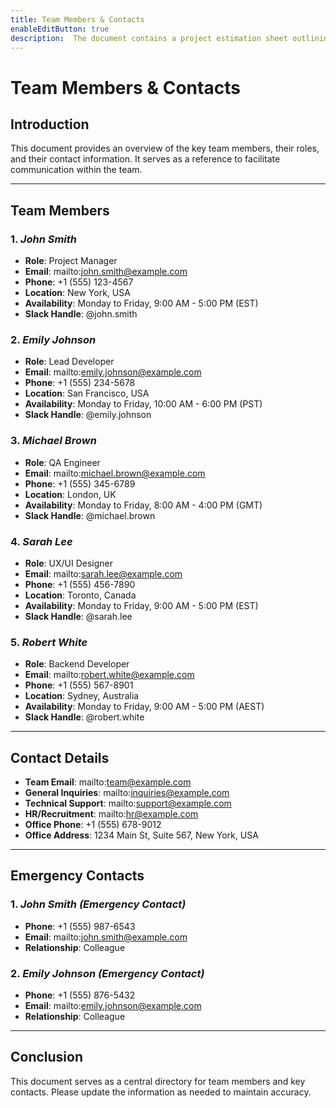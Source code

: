 ```yaml
---
title: Team Members & Contacts
enableEditButton: true
description:  The document contains a project estimation sheet outlining tasks,effort hours, and timelines across key phases like analysis,design, development, testing, and project management. It includes metrics such as confidence factors, consumed hours, and completion dates.
---
```

# Team Members & Contacts

## Introduction
This document provides an overview of the key team members, their roles, and their contact information. It serves as a reference to facilitate communication within the team.

---

## Team Members

### 1. *John Smith*
- **Role**: Project Manager
- **Email**: mailto:john.smith@example.com
- **Phone**: +1 (555) 123-4567
- **Location**: New York, USA
- **Availability**: Monday to Friday, 9:00 AM - 5:00 PM (EST)
- **Slack Handle**: @john.smith

### 2. *Emily Johnson*
- **Role**: Lead Developer
- **Email**: mailto:emily.johnson@example.com
- **Phone**: +1 (555) 234-5678
- **Location**: San Francisco, USA
- **Availability**: Monday to Friday, 10:00 AM - 6:00 PM (PST)
- **Slack Handle**: @emily.johnson

### 3. *Michael Brown*
- **Role**: QA Engineer
- **Email**: mailto:michael.brown@example.com
- **Phone**: +1 (555) 345-6789
- **Location**: London, UK
- **Availability**: Monday to Friday, 8:00 AM - 4:00 PM (GMT)
- **Slack Handle**: @michael.brown

### 4. *Sarah Lee*
- **Role**: UX/UI Designer
- **Email**: mailto:sarah.lee@example.com
- **Phone**: +1 (555) 456-7890
- **Location**: Toronto, Canada
- **Availability**: Monday to Friday, 9:00 AM - 5:00 PM (EST)
- **Slack Handle**: @sarah.lee

### 5. *Robert White*
- **Role**: Backend Developer
- **Email**: mailto:robert.white@example.com
- **Phone**: +1 (555) 567-8901
- **Location**: Sydney, Australia
- **Availability**: Monday to Friday, 9:00 AM - 5:00 PM (AEST)
- **Slack Handle**: @robert.white

---

## Contact Details

- **Team Email**: mailto:team@example.com
- **General Inquiries**: mailto:inquiries@example.com
- **Technical Support**: mailto:support@example.com
- **HR/Recruitment**: mailto:hr@example.com
- **Office Phone**: +1 (555) 678-9012
- **Office Address**: 1234 Main St, Suite 567, New York, USA

---


## Emergency Contacts

### 1. *John Smith (Emergency Contact)*
- **Phone**: +1 (555) 987-6543
- **Email**: mailto:john.smith@example.com
- **Relationship**: Colleague

### 2. *Emily Johnson (Emergency Contact)*
- **Phone**: +1 (555) 876-5432
- **Email**: mailto:emily.johnson@example.com
- **Relationship**: Colleague

---

## Conclusion
This document serves as a central directory for team members and key contacts. Please update the information as needed to maintain accuracy.

